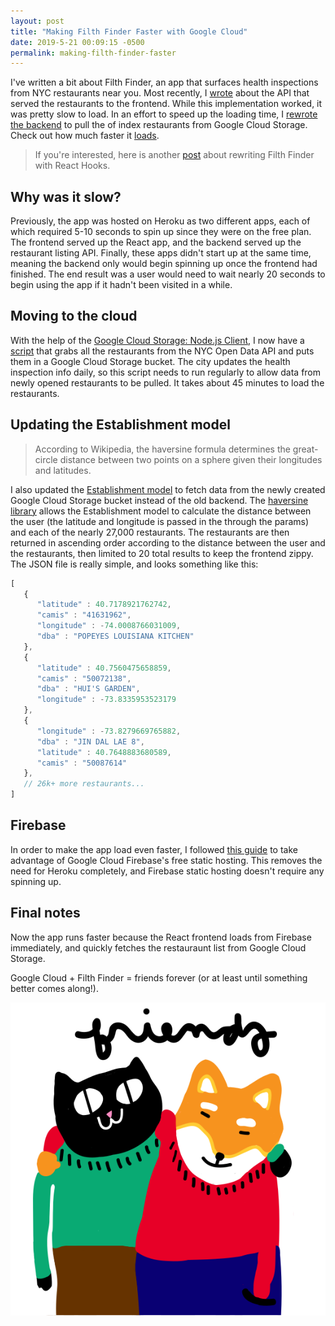 ```yaml
---
layout: post
title: "Making Filth Finder Faster with Google Cloud"
date: 2019-5-21 00:09:15 -0500
permalink: making-filth-finder-faster
---
```


I've written a bit about Filth Finder, an app that surfaces health inspections from NYC restaurants near you. Most recently, I [wrote](https://codehannah.nyc/nyc_geo_client_api) about the API that served the restaurants to the frontend. While this implementation worked, it was pretty slow to load. In an effort to speed up the loading time, I [rewrote the backend](https://github.com/hcarnes/filth_finder/commit/40ea0759ae863bd5b6b020c28b671b92275cdcbf) to pull the of index restaurants from Google Cloud Storage. Check out how much faster it [loads](https://filth-finder.codehannah.nyc/).

> If you're interested, here is another [post](https://codehannah.nyc/filth_finder_react_hooks) about rewriting Filth Finder with React Hooks.

## Why was it slow?

Previously, the app was hosted on Heroku as two different apps, each of which required 5-10 seconds to spin up since they were on the free plan. The frontend served up the React app, and the backend served up the restaurant listing API. Finally, these apps didn't start up at the same time, meaning the backend only would begin spinning up once the frontend had finished. The end result was a user would need to wait nearly 20 seconds to begin using the app if it hadn't been visited in a while.

## Moving to the cloud

With the help of the [Google Cloud Storage: Node.js Client](https://www.npmjs.com/package/@google-cloud/storage), I now have a [script](https://github.com/hcarnes/filth_finder/blob/40ea0759ae863bd5b6b020c28b671b92275cdcbf/scripts/build-geocode-index.js) that grabs all the restaurants from the NYC Open Data API and puts them in a Google Cloud Storage bucket. The city updates the health inspection info daily, so this script needs to run regularly to allow data from newly opened restaurants to be pulled. It takes about 45 minutes to load the restaurants.

## Updating the Establishment model

> According to Wikipedia, the haversine formula determines the great-circle distance between two points on a sphere given their longitudes and latitudes.

I also updated the [Establishment model](https://github.com/hcarnes/filth_finder/blob/40ea0759ae863bd5b6b020c28b671b92275cdcbf/src/models/Establishment.js#L13) to fetch data from the newly created Google Cloud Storage bucket instead of the old backend. The [haversine library](https://www.npmjs.com/package/haversine) allows the Establishment model to calculate the distance between the user (the latitude and longitude is passed in the through the params) and each of the nearly 27,000 restaurants. The restaurants are then returned in ascending order according to the distance between the user and the restaurants, then limited to 20 total results to keep the frontend zippy. The JSON file is really simple, and looks something like this:

```javascript
[
   {
      "latitude" : 40.7178921762742,
      "camis" : "41631962",
      "longitude" : -74.0008766031009,
      "dba" : "POPEYES LOUISIANA KITCHEN"
   },
   {
      "latitude" : 40.7560475658859,
      "camis" : "50072138",
      "dba" : "HUI'S GARDEN",
      "longitude" : -73.8335953523179
   },
   {
      "longitude" : -73.8279669765882,
      "dba" : "JIN DAL LAE 8",
      "latitude" : 40.7648883680589,
      "camis" : "50087614"
   },
   // 26k+ more restaurants...
]
```

## Firebase
In order to make the app load even faster, I followed [this guide](https://medium.freecodecamp.org/react-and-firebase-are-all-you-need-to-host-your-web-apps-f7ab55919f53) to take advantage of Google Cloud Firebase's free static hosting. This removes the need for Heroku completely, and Firebase static hosting doesn't require any spinning up.

## Final notes

Now the app runs faster because the React frontend loads from Firebase immediately, and quickly fetches the restauraunt list from Google Cloud Storage.

Google Cloud + Filth Finder = friends forever (or at least until something better comes along!).

<div class="friends">
  <a href="/img/friends.svg">
    <img src="/img/friends.svg" alt="drawing of cat and shiba hugging"/>
  </a>
</div>
